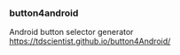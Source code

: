 ### button4android ###
Android button selector generator
https://tdscientist.github.io/button4Android/

